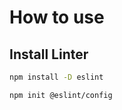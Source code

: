 # How to use


## Install Linter


```bash
npm install -D eslint

```

```bash
npm init @eslint/config

```
